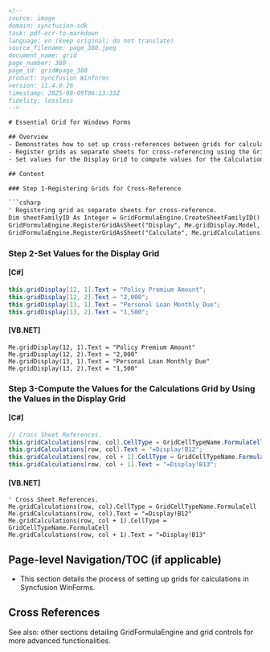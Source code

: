 ```html
<!-- 
source: image
domain: syncfusion-sdk
task: pdf-ocr-to-markdown
language: en (keep original; do not translate)
source_filename: page_380.jpeg
document_name: grid
page_number: 380
page_id: grid#page_380
product: Syncfusion Winforms
version: 11.4.0.26
timestamp: 2025-08-09T06:13:33Z
fidelity: lossless
-->

# Essential Grid for Windows Forms

## Overview
- Demonstrates how to set up cross-references between grids for calculations.
- Register grids as separate sheets for cross-referencing using the GridFormulaEngine.
- Set values for the Display Grid to compute values for the Calculations Grid using cross-sheet references.

## Content

### Step 1-Registering Grids for Cross-Reference

```csharp
' Registering grid as separate sheets for cross-reference.
Dim sheetFamilyID As Integer = GridFormulaEngine.CreateSheetFamilyID()
GridFormulaEngine.RegisterGridAsSheet("Display", Me.gridDisplay.Model, sheetFamilyID)
GridFormulaEngine.RegisterGridAsSheet("Calculate", Me.gridCalculations.Model, sheetFamilyID)
```

### Step 2-Set Values for the Display Grid

#### [C#]

```csharp
this.gridDisplay[12, 1].Text = "Policy Premium Amount";
this.gridDisplay[12, 2].Text = "2,000";
this.gridDisplay[13, 1].Text = "Personal Loan Monthly Due";
this.gridDisplay[13, 2].Text = "1,500";
```

#### [VB.NET]

```vb.net
Me.gridDisplay(12, 1).Text = "Policy Premium Amount"
Me.gridDisplay(12, 2).Text = "2,000"
Me.gridDisplay(13, 1).Text = "Personal Loan Monthly Due"
Me.gridDisplay(13, 2).Text = "1,500"
```

### Step 3-Compute the Values for the Calculations Grid by Using the Values in the Display Grid

#### [C#]

```csharp
// Cross Sheet References.
this.gridCalculations[row, col].CellType = GridCellTypeName.FormulaCell;
this.gridCalculations[row, col].Text = "=Display!B12";
this.gridCalculations[row, col + 1].CellType = GridCellTypeName.FormulaCell;
this.gridCalculations[row, col + 1].Text = "=Display!B13";
```

#### [VB.NET]

```vb.net
' Cross Sheet References.
Me.gridCalculations(row, col).CellType = GridCellTypeName.FormulaCell
Me.gridCalculations(row, col).Text = "=Display!B12"
Me.gridCalculations(row, col + 1).CellType = GridCellTypeName.FormulaCell
Me.gridCalculations(row, col + 1).Text = "=Display!B13"
```

## Page-level Navigation/TOC (if applicable)
- This section details the process of setting up grids for calculations in Syncfusion WinForms.

## Cross References
See also: other sections detailing GridFormulaEngine and grid controls for more advanced functionalities.

<!-- tags: [syncfusion, winforms, grid, gridformulaengine, cross-reference] keywords: [Essential Grid, Display Grid, Calculations Grid, GridFormulaEngine, cross-sheet references, computation] -->
```